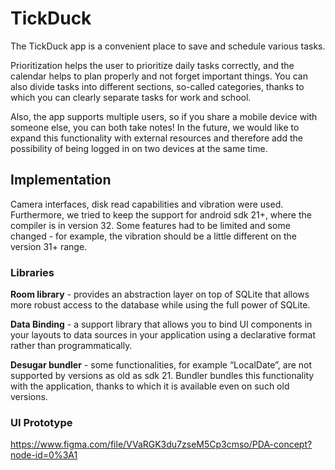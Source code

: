 # TickDuck

The TickDuck app is a convenient place to save and schedule various tasks. 

Prioritization helps the user to prioritize daily tasks correctly, and the calendar helps to plan properly and not forget important things. You can also divide tasks into different sections, so-called categories, thanks to which you can clearly separate tasks for work and school.

Also, the app supports multiple users, so if you share a mobile device with someone else, you can both take notes! In the future, we would like to expand this functionality with external resources and therefore add the possibility of being logged in on two devices at the same time.

## Implementation

Camera interfaces, disk read capabilities and vibration were used. Furthermore, we tried to keep the support for android sdk 21+, where the compiler is in version 32. Some features had to be limited and some changed - for example, the vibration should be a little different on the version 31+ range.

<h3>Libraries</h3>

<b>Room library</b> - provides an abstraction layer on top of SQLite that allows more robust access to the database while using the full power of SQLite.

<b>Data Binding</b> - a support library that allows you to bind UI components in your layouts to data sources in your application using a declarative format rather than programmatically.

<b>Desugar bundler</b> - some functionalities, for example “LocalDate”, are not supported by versions as old as sdk 21. Bundler bundles this functionality with the application, thanks to which it is available even on such old versions.

<h3>UI Prototype</h3>

https://www.figma.com/file/VVaRGK3du7zseM5Cp3cmso/PDA-concept?node-id=0%3A1
